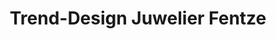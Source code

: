 ---
title: "Trend-Design Juwelier Fentze"
url: /ochsenfurt/trend-design-juwelier-fentze/
shop: Schmuck
---